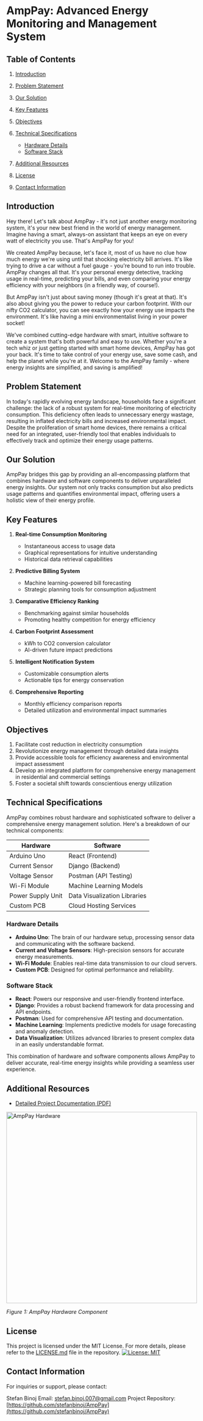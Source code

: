 # AmpPay: Advanced Energy Monitoring and Management System 

## Table of Contents
1. [Introduction](#introduction)
2. [Problem Statement](#problem-statement)
3. [Our Solution](#our-solution)
4. [Key Features](#key-features)
5. [Objectives](#objectives)
6. [Technical Specifications](#technical-specifications)
   - [Hardware Details](#hardware-details)
   - [Software Stack](#software-stack)
7. [Additional Resources](#additional-resources)

8. [License](#license)
9. [Contact Information](#contact-information)

## Introduction 

Hey there! Let's talk about AmpPay - it's not just another energy monitoring system, it's your new best friend in the world of energy management. Imagine having a smart, always-on assistant that keeps an eye on every watt of electricity you use. That's AmpPay for you!

We created AmpPay because, let's face it, most of us have no clue how much energy we're using until that shocking electricity bill arrives. It's like trying to drive a car without a fuel gauge - you're bound to run into trouble. AmpPay changes all that. It's your personal energy detective, tracking usage in real-time, predicting your bills, and even comparing your energy efficiency with your neighbors (in a friendly way, of course!).

But AmpPay isn't just about saving money (though it's great at that). It's also about giving you the power to reduce your carbon footprint. With our nifty CO2 calculator, you can see exactly how your energy use impacts the environment. It's like having a mini environmentalist living in your power socket!

We've combined cutting-edge hardware with smart, intuitive software to create a system that's both powerful and easy to use. Whether you're a tech whiz or just getting started with smart home devices, AmpPay has got your back. It's time to take control of your energy use, save some cash, and help the planet while you're at it. Welcome to the AmpPay family - where energy insights are simplified, and saving is amplified!

## Problem Statement

In today's rapidly evolving energy landscape, households face a significant challenge: the lack of a robust system for real-time monitoring of electricity consumption. This deficiency often leads to unnecessary energy wastage, resulting in inflated electricity bills and increased environmental impact. Despite the proliferation of smart home devices, there remains a critical need for an integrated, user-friendly tool that enables individuals to effectively track and optimize their energy usage patterns.

## Our Solution

AmpPay bridges this gap by providing an all-encompassing platform that combines hardware and software components to deliver unparalleled energy insights. Our system not only tracks consumption but also predicts usage patterns and quantifies environmental impact, offering users a holistic view of their energy profile.

## Key Features

1. **Real-time Consumption Monitoring**
   - Instantaneous access to usage data
   - Graphical representations for intuitive understanding
   - Historical data retrieval capabilities

2. **Predictive Billing System**
   - Machine learning-powered bill forecasting
   - Strategic planning tools for consumption adjustment

3. **Comparative Efficiency Ranking**
   - Benchmarking against similar households
   - Promoting healthy competition for energy efficiency

4. **Carbon Footprint Assessment**
   - kWh to CO2 conversion calculator
   - AI-driven future impact predictions

5. **Intelligent Notification System**
   - Customizable consumption alerts
   - Actionable tips for energy conservation

6. **Comprehensive Reporting**
   - Monthly efficiency comparison reports
   - Detailed utilization and environmental impact summaries

## Objectives

1. Facilitate cost reduction in electricity consumption
2. Revolutionize energy management through detailed data insights
3. Provide accessible tools for efficiency awareness and environmental impact assessment
4. Develop an integrated platform for comprehensive energy management in residential and commercial settings
5. Foster a societal shift towards conscientious energy utilization

## Technical Specifications

AmpPay combines robust hardware and sophisticated software to deliver a comprehensive energy management solution. Here's a breakdown of our technical components:

| Hardware                | Software               |
|-------------------------|------------------------|
| Arduino Uno             | React (Frontend)       |
| Current Sensor          | Django (Backend)       |
| Voltage Sensor          | Postman (API Testing)  |
| Wi-Fi Module            | Machine Learning Models|
| Power Supply Unit       | Data Visualization Libraries |
| Custom PCB              | Cloud Hosting Services |

### Hardware Details
- **Arduino Uno**: The brain of our hardware setup, processing sensor data and communicating with the software backend.
- **Current and Voltage Sensors**: High-precision sensors for accurate energy measurements.
- **Wi-Fi Module**: Enables real-time data transmission to our cloud servers.
- **Custom PCB**: Designed for optimal performance and reliability.

### Software Stack
- **React**: Powers our responsive and user-friendly frontend interface.
- **Django**: Provides a robust backend framework for data processing and API endpoints.
- **Postman**: Used for comprehensive API testing and documentation.
- **Machine Learning**: Implements predictive models for usage forecasting and anomaly detection.
- **Data Visualization**: Utilizes advanced libraries to present complex data in an easily understandable format.

This combination of hardware and software components allows AmpPay to deliver accurate, real-time energy insights while providing a seamless user experience.

## Additional Resources

- [Detailed Project Documentation (PDF)](https://docs.google.com/viewer?url=https://github.com/stefanbinoj/AmpPay/raw/main/build/static/media/Document%20from%20STEFAN.pptx)

<img src="https://github.com/stefanbinoj/AmpPay/raw/main/build/static/media/Screenshot%20from%202024-07-12%2010-27-38.png" alt="AmpPay Hardware" width="500"/>

*Figure 1: AmpPay Hardware Component*


## License

This project is licensed under the MIT License. For more details, please refer to the [LICENSE.md](LICENSE.md) file in the repository.
[![License: MIT](https://img.shields.io/badge/License-MIT-yellow.svg)](https://opensource.org/licenses/MIT)


## Contact Information

For inquiries or support, please contact:

Stefan Binoj
Email: stefan.binoj.007@gmail.com
Project Repository: [https://github.com/stefanbinoj/AmpPay](https://github.com/stefanbinoj/AmpPay)

